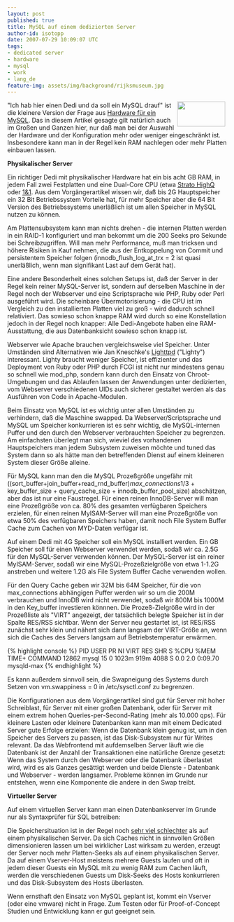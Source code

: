```yaml
---
layout: post
published: true
title: MySQL auf einem dedizierten Server
author-id: isotopp
date: 2007-07-29 10:09:07 UTC
tags:
- dedicated server
- hardware
- mysql
- work
- lang_de
feature-img: assets/img/background/rijksmuseum.jpg
---
```

<!-- s9ymdb:3519 --><img width="110" height="57" style="float: right; border: 0px; padding-left: 5px; padding-right: 5px;" src="/uploads/mysql_logo.serendipityThumb.gif" alt="" /> "Ich hab hier einen Dedi und da soll ein MySQL drauf" ist die kleinere Version der Frage aus <a href="http://blog.koehntopp.de/archives/1775-Hardware-fuer-ein-MySQL.html">Hardware für ein MySQL</a>. Das in diesem Artikel gesagte gilt natürlich auch im Großen und Ganzen hier, nur daß man bei der Auswahl der Hardware und der Konfiguration mehr oder weniger eingeschränkt ist. Insbesondere kann man in der Regel kein RAM nachlegen oder mehr Platten einbauen lassen.

<b>Physikalischer Server</b>

Ein richtiger Dedi mit physikalischer Hardware hat ein bis acht GB RAM, in jedem Fall zwei Festplatten und eine Dual-Core CPU (etwa <a href="http://www.strato.de/server/highq/index.html">Strato HighQ</a> oder <a href="http://www.1und1.info/xml/order/ServerRoot;jsessionid=636B1633BFC34503594CEB1B07F1C687.TC32b?__frame=_top&__lf=Static">1&1</a>. Aus dem Vorgängerartikel wissen wir, daß bis 2G Hauptspeicher ein 32 Bit Betriebssystem Vorteile hat, für mehr Speicher aber die 64 Bit Version des Betriebssystems unerläßlich ist um allen Speicher in MySQL nutzen zu können.
<br />

Am Plattensubsystem kann man nichts drehen - die internen Platten werden in ein RAID-1 konfiguriert und man bekommt um die 200 Seeks pro Sekunde bei Schreibzugriffen. Will man mehr Performance, muß man tricksen und höhere Risiken in Kauf nehmen, die aus der Entkoppelung von Commit und persistentem Speicher folgen (innodb_flush_log_at_trx = 2 ist quasi unerläßlich, wenn man signifikant Last auf dem Gerät hat).

Eine andere Besonderheit eines solchen Setups ist, daß der Server in der Regel kein reiner MySQL-Server ist, sondern auf derselben Maschine in der Regel noch der Webserver und eine Scriptsprache wie PHP, Ruby oder Perl ausgeführt wird. Die scheinbare Übermotorisierung - die CPU ist im Vergleich zu den installierten Platten viel zu groß - wird dadurch schnell relativiert. Das sowieso schon knappe RAM wird durch so eine Konstellation jedoch in der Regel noch knapper: Alle Dedi-Angebote haben eine RAM-Ausstattung, die aus Datenbanksicht sowieso schon knapp ist.

Webserver wie Apache brauchen vergleichsweise viel Speicher. Unter Umständen sind Alternativen wie Jan Kneschke's <a href="http://www.lighttpd.net/">Lighttpd</a> ("Lighty") interessant. Lighty braucht weniger Speicher, ist effizienter und das Deployment von Ruby oder PHP durch FCGI ist nicht nur mindestens genau so schnell wie mod_php, sondern kann durch den Einsatz von Chroot-Umgebungen und das Ablaufen lassen der Anwendungen unter dedizierten, vom Webserver verschiedenen UIDs auch sicherer gestaltet werden als das Ausführen von Code in Apache-Modulen.

Beim Einsatz von MySQL ist es wichtig unter allen Umständen zu verhindern, daß die Maschine swapped. Da Webserver/Scriptsprache und MySQL um Speicher konkurrieren ist es sehr wichtig, die MySQL-internen Puffer und den durch den Webserver verbrauchten Speicher zu begrenzen. Am einfachsten überlegt man sich, wieviel des vorhandenen Hauptspeichers man jedem Subsystem zuweisen möchte und tuned das System dann so als hätte man den betreffenden Dienst auf einem kleineren System dieser Größe alleine.

Für MySQL kann man den die MySQL Prozeßgröße ungefähr mit ((sort_buffer+join_buffer+read_rnd_buffer)*max_connections*1/3 + key_buffer_size + query_cache_size + innodb_buffer_pool_size) abschätzen, aber das ist nur eine Faustregel. Für einen reinen InnoDB-Server will man eine Prozeßgröße von ca. 80% des gesamten verfügbaren Speichers erzielen, für einen reinen MyISAM-Server will man eine Prozeßgröße von etwa 50% des verfügbaren Speichers haben, damit noch File System Buffer Cache zum Cachen von MYD-Daten verfügar ist.

Auf einem Dedi mit 4G Speicher soll ein MySQL installiert werden. Ein GB Speicher soll für einen Webserver verwendet werden, sodaß wir ca. 2.5G für den MySQL-Server verwenden können. Der MySQL-Server ist ein reiner MyISAM-Server, sodaß wir eine MySQL-Prozeßzielgröße von etwa 1-1.2G anstreben und weitere 1.2G als File System Buffer Cache verwenden wollen.

Für den Query Cache geben wir 32M bis 64M Speicher, für die von max_connections abhängigen Puffer werden wir so um die 200M verbrauchen und InnoDB wird nicht verwendet, sodaß wir 800M bis 1000M in den Key_buffer investieren könnnen. Die Prozeß-Zielgröße wird in der Prozeßliste als "VIRT" angezeigt, der tatsächlich belegte Speicher ist in der Spalte RES/RSS sichtbar. Wenn der Server neu gestartet ist, ist RES/RSS zunächst sehr klein und nähert sich dann langsam der VIRT-Größe an, wenn sich die Caches des Servers langsam auf Betriebstemperatur erwärmen.


{% highlight console %}
  PID USER      PR  NI  VIRT   RES  SHR S %CPU %MEM    TIME+  COMMAND
12862 mysql     15   0 1023m  919m 4088 S  0.0  2.0   0:09.70 mysqld-max
{% endhighlight %}


Es kann außerdem sinnvoll sein, die Swapneigung des Systems durch Setzen von vm.swappiness = 0 in /etc/sysctl.conf zu begrenzen.

Die Konfigurationen aus dem Vorgängerartikel sind gut für Server mit hoher Schreiblast, für Server mit einer großen Datenbank, oder für Server mit einem extrem hohen Queries-per-Second-Rating (mehr als 10.000 qps). Für kleinere Lasten oder kleinere Datenbanken kann man mit einem Dedicated Server gute Erfolge erzielen: Wenn die Datenbank klein genug ist, um in den Speicher des Servers zu passen, ist das Disk-Subsystem nur für Writes relevant. Da das Webfrontend mit aufdemselben Server läuft wie die Datenbank ist der Anzahl der Transaktionen eine natürliche Grenze gesetzt: Wenn das System durch den Webserver oder die Datenbank überlastet wird, wird es als Ganzes gesättigt werden und beide Dienste - Datenbank und Webserver - werden langsamer. Probleme können im Grunde nur entstehen, wenn eine Komponente die andere in den Swap treibt.

<b>Virtueller Server</b>

Auf einem virtuellen Server kann man einen Datenbankserver im Grunde nur als Syntaxprüfer für SQL betreiben: 

Die Speichersituation ist in der Regel noch <a href="http://www.rootforum.de/forum/viewtopic.php?t=46736">sehr viel schlechter</a> als auf einem physikalischen Server. Da sich Caches nicht in sinnvollen Größen dimensionieren lassen um bei wirklicher Last wirksam zu werden, erzeugt der Server noch mehr Platten-Seeks als auf einem physikalischen Server. Da auf einem Vserver-Host meistens mehrere Guests laufen und oft in jedem dieser Guests ein MySQL mit zu wenig RAM zum Cachen läuft, werden die verschiedenen Guests um Disk-Seeks des Hosts konkurrieren und das Disk-Subsystem des Hosts überlasten.

Wenn ernsthaft den Einsatz von MySQL geplant ist, kommt ein Vserver (oder eine vmware) nicht in Frage. Zum Testen oder für Proof-of-Concept Studien und Entwicklung kann er gut geeignet sein.
